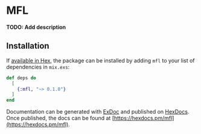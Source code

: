 # MFL

**TODO: Add description**

## Installation

If [available in Hex](https://hex.pm/docs/publish), the package can be installed
by adding `mfl` to your list of dependencies in `mix.exs`:

```elixir
def deps do
  [
    {:mfl, "~> 0.1.0"}
  ]
end
```

Documentation can be generated with [ExDoc](https://github.com/elixir-lang/ex_doc)
and published on [HexDocs](https://hexdocs.pm). Once published, the docs can
be found at [https://hexdocs.pm/mfl](https://hexdocs.pm/mfl).

